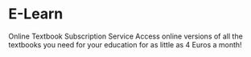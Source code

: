 # E-Learn
Online Textbook Subscription Service
Access online versions of all the textbooks you need for your education for as little as 4 Euros a month!
